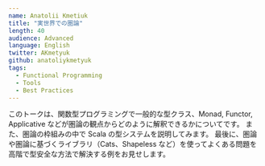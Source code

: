 ```yaml
---
name: Anatolii Kmetiuk
title: "実世界での圏論"
length: 40
audience: Advanced
language: English
twitter: AKmetyuk
github: anatoliykmetyuk
tags:
  - Functional Programming
  - Tools
  - Best Practices
---
```

このトークは、関数型プログラミングで一般的な型クラス、Monad, Functor, Applicative などが圏論の観点からどのように解釈できるかについてです。
また、圏論の枠組みの中で Scala の型システムを説明してみます。
最後に、圏論や圏論に基づくライブラリ（Cats、Shapeless など）を使ってよくある問題を高階で型安全な方法で解決する例をお見せします。
